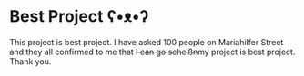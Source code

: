 # Best Project ʕ•ᴥ•ʔ
This project is best project. I have asked 100 people on Mariahilfer Street
and they all confirmed to me that ~~I can go scheißn~~my project is best project.
Thank you.
